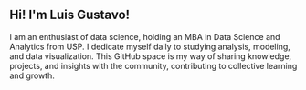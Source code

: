 ## Hi! I'm Luis Gustavo!

I am an enthusiast of data science, holding an MBA in Data Science and Analytics from USP. I dedicate myself daily to studying analysis, modeling, and data visualization. This GitHub space is my way of sharing knowledge, projects, and insights with the community, contributing to collective learning and growth.
